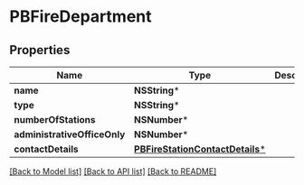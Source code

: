 # PBFireDepartment

## Properties
Name | Type | Description | Notes
------------ | ------------- | ------------- | -------------
**name** | **NSString*** |  | [optional] 
**type** | **NSString*** |  | [optional] 
**numberOfStations** | **NSNumber*** |  | [optional] 
**administrativeOfficeOnly** | **NSNumber*** |  | [optional] 
**contactDetails** | [**PBFireStationContactDetails***](PBFireStationContactDetails.md) |  | [optional] 

[[Back to Model list]](../README.md#documentation-for-models) [[Back to API list]](../README.md#documentation-for-api-endpoints) [[Back to README]](../README.md)


